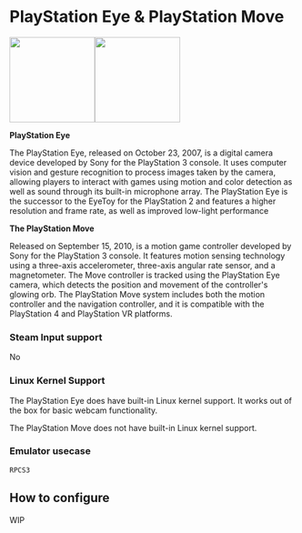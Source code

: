 # PlayStation Eye & PlayStation Move

<img src="../../../wiki_images/controllers/playstation-eye.png" width="150"><img src="../../../wiki_images/controllers/playstation-move.png" width="150">

**PlayStation Eye**

The PlayStation Eye, released on October 23, 2007, is a digital camera device developed by Sony for the PlayStation 3 console. It uses computer vision and gesture recognition to process images taken by the camera, allowing players to interact with games using motion and color detection as well as sound through its built-in microphone array. The PlayStation Eye is the successor to the EyeToy for the PlayStation 2 and features a higher resolution and frame rate, as well as improved low-light performance

**The PlayStation Move** 

Released on September 15, 2010, is a motion game controller developed by Sony for the PlayStation 3 console. It features motion sensing technology using a three-axis accelerometer, three-axis angular rate sensor, and a magnetometer. The Move controller is tracked using the PlayStation Eye camera, which detects the position and movement of the controller's glowing orb. The PlayStation Move system includes both the motion controller and the navigation controller, and it is compatible with the PlayStation 4 and PlayStation VR platforms.


### Steam Input support

No

### Linux Kernel Support

The PlayStation Eye does have built-in Linux kernel support. It works out of the box for basic webcam functionality.

The PlayStation Move does not have built-in Linux kernel support. 

### Emulator usecase

`RPCS3`

## How to configure

WIP



